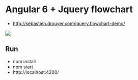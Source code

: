 # Angular 6 + Jquery flowchart 
- http://sebastien.drouyer.com/jquery.flowchart-demo/

<img src="https://raw.githubusercontent.com/nephilimboy/Angular_FlowChartJS/master/Screen%20Shot%202019-02-28%20at%203.51.07%20PM.png" />

## Run
- npm install
- npm start
- http://localhost:4200/